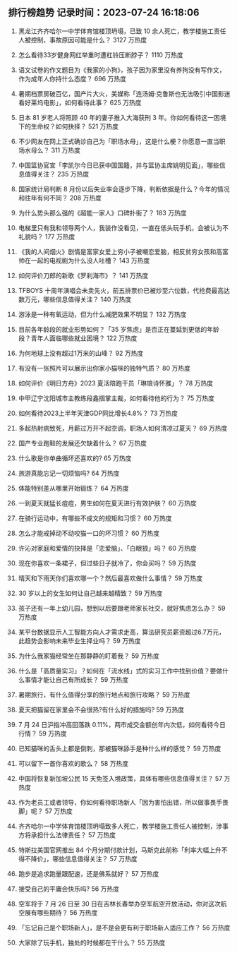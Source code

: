 
## 排行榜趋势 记录时间：2023-07-24 16:18:06
  
  1. 黑龙江齐齐哈尔一中学体育馆楼顶坍塌，已致 10 余人死亡，教学楼施工责任人被控制，事故原因可能是什么？ 3127 万热度
    
  2. 怎么看待33岁健身网红举重时遭杠铃压断脖子？ 1110 万热度
    
  3. 语文试卷的作文题目为《我家的小狗》，孩子因为家里没有养狗没有写作文，作为成年人你持什么态度？ 696 万热度
    
  4. 暑期档票房破百亿，国产片大火，美媒称「连汤姆·克鲁斯也无法吸引中国影迷看好莱坞电影」，如何看待此事？ 625 万热度
    
  5. 日本 81 岁老人将照顾 40 年的妻子推入大海获刑 3 年。你如何看待这一困境下的生命权？如何抉择？ 521 万热度
    
  6. 不少网友在网上正式确诊自己为「职场水母」，这是什么梗？你愿意一直当职场水母么？ 311 万热度
    
  7. 中国篮协官宣「李凯尔今日已获中国国籍，并与篮协主席姚明见面」，哪些信息值得关注？ 235 万热度
    
  8. 国家统计局判断 8 月份以后失业率会逐步下降，判断依据是什么？今年的情况和往年有何不同？ 208 万热度
    
  9. 为什么势头那么强的《超能一家人》口碑扑街了？ 183 万热度
    
  10. 电梯里只有我和领导两个人，我装作没看见，一直在低头玩手机，会被认为不礼貌吗？ 177 万热度
    
  11. 《我的人间烟火》剧情是富家女爱上穷小子被嘲恋爱脑，相反贫穷女孩和高富帅在一起的电视剧为什么没人吐槽？ 143 万热度
    
  12. 如何评价刀郎的新歌《罗刹海市》？ 141 万热度
    
  13. TFBOYS 十周年演唱会未卖先火，前五排票价已被炒至六位数，代抢费最高达数万元，哪些信息值得关注？ 140 万热度
    
  14. 游泳是一种有氧运动，但为什么减肥效果不明显？ 132 万热度
    
  15. 目前各年龄段的就业形势如何？「35 岁焦虑」是否正在蔓延到更低的年龄段？青年人面临哪些就业困境？ 122 万热度
    
  16. 为何地球上没有超过1万米的山峰？ 92 万热度
    
  17. 有没有一张照片可以展示出你家小猫咪的独特气质？ 80 万热度
    
  18. 如何评价《明日方舟》2023 夏活陪跑干员「琳琅诗怀雅」？ 78 万热度
    
  19. 中甲辽宁沈阳城市主教练段鑫掴掌主裁，如何看待他的行为？ 75 万热度
    
  20. 如何看待2023上半年天津GDP同比增长4.8%？ 73 万热度
    
  21. 多起热射病致死，月薪过万开不起空调，职场人如何清凉过夏天？ 69 万热度
    
  22. 国产专业跑鞋的发展还欠缺着什么？ 67 万热度
    
  23. 什么歌是你单曲循环还喜欢的? 65 万热度
    
  24. 旅游真能忘记一切烦恼吗? 64 万热度
    
  25. 体能特别差从哪里开始锻炼？ 64 万热度
    
  26. 一到夏天就猛长痘痘，男生如何在夏天进行有效护肤？ 60 万热度
    
  27. 在骑行运动中，有哪些不成文的规矩和习惯？ 60 万热度
    
  28. 怎么才能戒掉动不动咬猫一口的坏习惯？ 60 万热度
    
  29. 许沁对家庭和爱情的抉择是「恋爱脑」、「白眼狼」吗？ 60 万热度
    
  30. 现在你喜欢一条裙子，但过些日子就冷了，你会买吗？ 59 万热度
    
  31. 晴天和下雨天你们喜欢哪一个？然后最喜欢做什么事情？ 59 万热度
    
  32. 30 岁以上的女生如何让自己越来越精致？ 59 万热度
    
  33. 孩子还有一年上幼儿园，想到以后要跟老师家长社交，就好焦虑怎么办？ 59 万热度
    
  34. 某平台数据显示人工智能方向人才需求走高，算法研究员薪资超过6.7万元，此趋势会影响未来毕业生择业吗？ 59 万热度
    
  35. 为什么我家猫经常坐在那静静的盯着我？ 59 万热度
    
  36. 什么是「高质量实习」？如何在「流水线」式的实习工作中找到价值？要做什么事情才能让自己有所成长？ 59 万热度
    
  37. 暑期旅行，有什么值得分享的旅行地点和旅行攻略？ 59 万热度
    
  38. 夏天把猫留在家里会不会很热?有什么好的措施吗? 59 万热度
    
  39. 7 月 24 日沪指冲高回落跌 0.11%，两市成交金额创年内次低，如何看待今日行情？ 59 万热度
    
  40. 已知猫咪的舌头上都是倒刺，那被猫咪舔手是种什么样的感觉？ 59 万热度
    
  41. 可以留下一首你喜欢的歌么？ 58 万热度
    
  42. 中国将恢复新加坡公民 15 天免签入境政策，具体有哪些信息值得关注？ 57 万热度
    
  43. 作为老员工或者领导，你如何看待职场新人「因为害怕出错，所以做事畏手畏脚」呢？ 57 万热度
    
  44. 齐齐哈尔一中学体育馆楼顶坍塌致多人死亡，教学楼施工责任人被控制，涉事方将承担什么法律责任？ 57 万热度
    
  45. 特斯拉美国官网推出 84 个月分期付款计划，马斯克此前称「利率大幅上升不得不降价」，哪些信息值得关注？ 57 万热度
    
  46. 跑步是追求跑量跟配速，还是佛系就好？ 57 万热度
    
  47. 接受自己的平庸会快乐吗? 56 万热度
    
  48. 空军将于 7 月 26 日至 30 日在吉林长春举办空军航空开放活动，你对这次航空展有哪些期待？ 56 万热度
    
  49. 「忘记自己是个职场新人」，是不是会更有利于职场新人适应工作？ 56 万热度
    
  50. 大家除了玩手机，独处的时候都在干什么？ 55 万热度
    